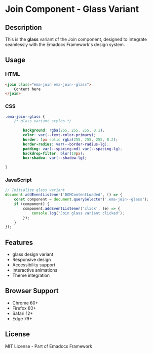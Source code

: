 # Join Component - Glass Variant

## Description
This is the **glass** variant of the Join component, designed to integrate seamlessly with the Emadocs Framework's design system.

## Usage

### HTML
```html
<join class="ema-join ema-join--glass">
    Content here
</join>
```

### CSS
```css
.ema-join--glass {
    /* glass variant styles */
    
        background: rgba(255, 255, 255, 0.1);
        color: var(--text-color-primary);
        border: 1px solid rgba(255, 255, 255, 0.2);
        border-radius: var(--border-radius-lg);
        padding: var(--spacing-md) var(--spacing-lg);
        backdrop-filter: blur(10px);
        box-shadow: var(--shadow-lg);
    
}
```

### JavaScript
```javascript
// Initialize glass variant
document.addEventListener('DOMContentLoaded', () => {
    const component = document.querySelector('.ema-join--glass');
    if (component) {
        component.addEventListener('click', (e) => {
            console.log('Join glass variant clicked');
        });
    }
});
```

## Features
- glass design variant
- Responsive design
- Accessibility support
- Interactive animations
- Theme integration

## Browser Support
- Chrome 60+
- Firefox 60+
- Safari 12+
- Edge 79+

## License
MIT License - Part of Emadocs Framework
